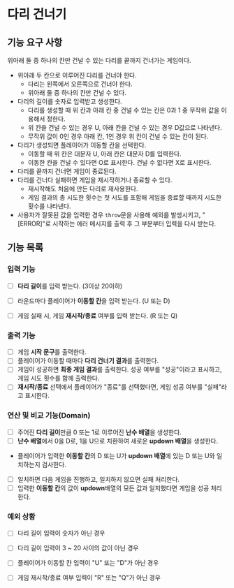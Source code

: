 # 다리 건너기

## 기능 요구 사항

위아래 둘 중 하나의 칸만 건널 수 있는 다리를 끝까지 건너가는 게임이다.

- 위아래 두 칸으로 이루어진 다리를 건너야 한다.
  - 다리는 왼쪽에서 오른쪽으로 건너야 한다.
  - 위아래 둘 중 하나의 칸만 건널 수 있다.
- 다리의 길이를 숫자로 입력받고 생성한다.
  - 다리를 생성할 때 위 칸과 아래 칸 중 건널 수 있는 칸은 0과 1 중 무작위 값을 이용해서 정한다.
  - 위 칸을 건널 수 있는 경우 U, 아래 칸을 건널 수 있는 경우 D값으로 나타낸다.
  - 무작위 값이 0인 경우 아래 칸, 1인 경우 위 칸이 건널 수 있는 칸이 된다.
- 다리가 생성되면 플레이어가 이동할 칸을 선택한다.
  - 이동할 때 위 칸은 대문자 U, 아래 칸은 대문자 D를 입력한다.
  - 이동한 칸을 건널 수 있다면 O로 표시한다. 건널 수 없다면 X로 표시한다.
- 다리를 끝까지 건너면 게임이 종료된다.
- 다리를 건너다 실패하면 게임을 재시작하거나 종료할 수 있다.
  - 재시작해도 처음에 만든 다리로 재사용한다.
  - 게임 결과의 총 시도한 횟수는 첫 시도를 포함해 게임을 종료할 때까지 시도한 횟수를 나타낸다.
- 사용자가 잘못된 값을 입력한 경우 `throw`문을 사용해 예외를 발생시키고, "[ERROR]"로 시작하는 에러 메시지를 출력 후 그 부분부터 입력을 다시 받는다.

## 기능 목록

### 입력 기능
- [ ] **다리 길이**를 입력 받는다. (3이상 20이하)
- [ ] 라운드마다 플레이어가 **이동할 칸**을 입력 받는다. (U 또는 D)
- [ ] 게임 실패 시, 게임 **재시작/종료** 여부를 입력 받는다. (R 또는 Q)


### 출력 기능
- [ ] 게임 **시작 문구**를 출력한다.
- [ ] 플레이어가 이동할 때마다 **다리 건너기 결과**를 출력한다.
- [ ] 게임이 성공하면 **최종 게임 결과**를 출력한다. 성공 여부를 "성공"이라고 표시하고, 게임 시도 횟수를 함께 출력한다.
- [ ] **재시작/종료** 선택에서 플레이어가 "종료"를 선택했다면, 게임 성공 여부를 "실패"라고 표시한다.

### 연산 및 비교 기능(Domain)
- [ ] 주어진 **다리 길이**만큼 0 또는 1로 이루어진 **난수 배열**을 생성한다.
- [ ] **난수 배열**에서 0을 D로, 1을 U으로 치환하여 새로운 **updown 배열**을 생성한다.
- 플레이어가 입력한 **이동할 칸**의 D 또는 U가 **updown 배열**에 있는 D 또는 U와 일치하는지 검사한다.
- [ ] 일치하면 다음 게임을 진행하고, 일치하지 않으면 실패 처리한다.
- [ ] 입력한 **이동할 칸**의 값이 **updown**배열의 모든 값과 일치했다면 게임을 성공 처리한다.

### 예외 상황
- [ ] 다리 길이 입력이 숫자가 아닌 경우
- [ ] 다리 길이 입력이 3 ~ 20 사이의 값이 아닌 경우
- [ ] 플레이어가 이동할 칸 입력이 "U" 또는 "D"가 아닌 경우
- [ ] 게임 재시작/종료 여부 입력이 "R" 또는 "Q"가 아닌 경우


